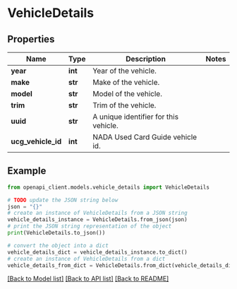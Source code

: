 # VehicleDetails


## Properties

Name | Type | Description | Notes
------------ | ------------- | ------------- | -------------
**year** | **int** | Year of the vehicle. | 
**make** | **str** | Make of the vehicle. | 
**model** | **str** | Model of the vehicle. | 
**trim** | **str** | Trim of the vehicle. | 
**uuid** | **str** | A unique identifier for this vehicle. | 
**ucg_vehicle_id** | **int** | NADA Used Card Guide vehicle id. | 

## Example

```python
from openapi_client.models.vehicle_details import VehicleDetails

# TODO update the JSON string below
json = "{}"
# create an instance of VehicleDetails from a JSON string
vehicle_details_instance = VehicleDetails.from_json(json)
# print the JSON string representation of the object
print(VehicleDetails.to_json())

# convert the object into a dict
vehicle_details_dict = vehicle_details_instance.to_dict()
# create an instance of VehicleDetails from a dict
vehicle_details_from_dict = VehicleDetails.from_dict(vehicle_details_dict)
```
[[Back to Model list]](../README.md#documentation-for-models) [[Back to API list]](../README.md#documentation-for-api-endpoints) [[Back to README]](../README.md)


